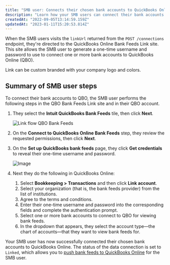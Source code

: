 ```yaml
---
title: "SMB user: Connects their chosen bank accounts to QuickBooks Online"
description: "Learn how your SMB users can connect their bank accounts to QuickBooks Online."
createdAt: "2022-09-05T13:14:59.159Z"
updatedAt: "2023-01-11T15:20:53.814Z"
---
```


When the SMB users visits the `linkUrl` returned from the `POST /connections` endpoint, they're directed to the QuickBooks Online Bank Feeds Link site. This site allows the SMB user to generate a one-time username and password to use to connect one or more bank accounts to QuickBooks Online (QBO).

Link can be custom branded with your company logo and colors.

## Summary of SMB user steps

To connect their bank accounts to QBO, the SMB user performs the following steps in the QBO Bank Feeds Link site and in their QBO account.

1. They select the **Intuit QuickBooks Bank Feeds** tile, then click **Next**.

   ![Link flow QBO Bank Feeds](/img/old/643cba5-link-select-accounting-software-qbo-bank-feeds.png "The select your accounting software step in Link. Select the Quickbooks Bank Feeds tile.")

2. On the **Connect to QuickBooks Online Bank Feeds** step, they review the requested permissions, then click **Next**.

3. On the **Set up QuickBooks bank feeds** page, they click **Get credentials** to reveal their one-time username and password.

   ![Image](/img/old/8f39a7b-qbo-bank-feeds_set-up-quickbooks-dialog_bank-name-placeholders.png "The Set up QuickBooks page that allows your SMB user to get their credentials.")

4. Next they do the following in QuickBooks Online:
   1. Select **Bookkeeping > Transactions** and then click **Link account**.
   2. Select your organization (that is, the bank feeds provider) from the list of institutions.
   3. Agree to the terms and conditions.
   4. Enter their one-time username and password into the corresponding fields and complete the authentication prompt.
   5. Select one or more bank accounts to connect to QBO for viewing bank feeds.
   6. In the dropdown that appears, they select the account type—the chart of accounts—that they want to view bank feeds for.

Your SMB user has now successfully connected their chosen bank accounts to QuickBooks Online. The status of the data connection is set to `Linked`, which allows you to [push bank feeds to QuickBooks Online](/bank-feed-api/qbo-bank-feeds/bank-feed-qbo-bank-feeds-push-bank-transactions) for the SMB user.
